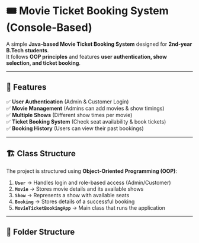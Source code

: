 # 🎟️ Movie Ticket Booking System (Console-Based)

A simple **Java-based Movie Ticket Booking System** designed for **2nd-year B.Tech students**.  
It follows **OOP principles** and features **user authentication, show selection, and ticket booking**.

---

## 📌 Features
✅ **User Authentication** (Admin & Customer Login)  
✅ **Movie Management** (Admins can add movies & show timings)  
✅ **Multiple Shows** (Different show times per movie)  
✅ **Ticket Booking System** (Check seat availability & book tickets)  
✅ **Booking History** (Users can view their past bookings)  

---

## 🏗️ Class Structure
The project is structured using **Object-Oriented Programming (OOP)**:

1. **`User`** → Handles login and role-based access (Admin/Customer)  
2. **`Movie`** → Stores movie details and its available shows  
3. **`Show`** → Represents a show with available seats  
4. **`Booking`** → Stores details of a successful booking  
5. **`MovieTicketBookingApp`** → Main class that runs the application  

---

## 📂 Folder Structure

